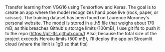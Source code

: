 Transfer learning from VGG16 using Tensorflow and Keras. 
The goal is to create an app where the model recognizes hand pose live (rock, paper, or scissor). 
The training dataset has been found on Laurence Moroney's personal website.
The model is stored in a .h5 file that weighs about 170 mB; as this breaches Github's storage limits (100mB), I use git lfs to push it to the repo (https://git-lfs.github.com/)
Also, because the total size of the project exceeds Heroku limits (500 mB), I'll deploy the app on Streamlit cloud (where the limit is 1gB so that fits)
